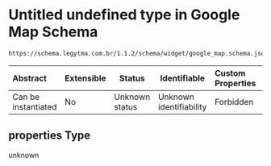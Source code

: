 # Untitled undefined type in Google Map Schema

```txt
https://schema.legytma.com.br/1.1.2/schema/widget/google_map.schema.json#/properties
```




| Abstract            | Extensible | Status         | Identifiable            | Custom Properties | Additional Properties | Access Restrictions | Defined In                                                                                 |
| :------------------ | ---------- | -------------- | ----------------------- | :---------------- | --------------------- | ------------------- | ------------------------------------------------------------------------------------------ |
| Can be instantiated | No         | Unknown status | Unknown identifiability | Forbidden         | Allowed               | none                | [google_map.schema.json\*](../schema/widget/google_map.schema.json) |

## properties Type

unknown

